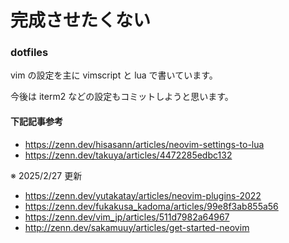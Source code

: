 # 完成させたくない

### dotfiles

vim の設定を主に vimscript と lua で書いています。

今後は iterm2 などの設定もコミットしようと思います。

#### 下記記事参考

- https://zenn.dev/hisasann/articles/neovim-settings-to-lua
- https://zenn.dev/takuya/articles/4472285edbc132

※ 2025/2/27 更新

- https://zenn.dev/yutakatay/articles/neovim-plugins-2022
- https://zenn.dev/fukakusa_kadoma/articles/99e8f3ab855a56
- https://zenn.dev/vim_jp/articles/511d7982a64967
- http://zenn.dev/sakamuuy/articles/get-started-neovim
